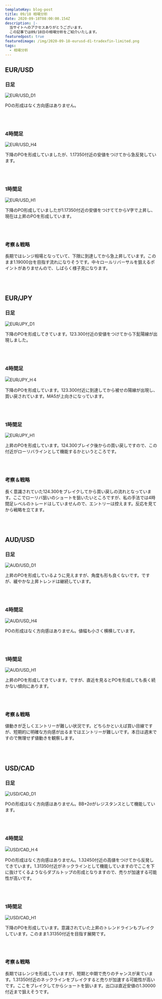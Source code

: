 ```yaml
---
templateKey: blog-post
title: 09/18 相場分析
date: 2020-09-18T08:00:00.154Z
description: |-
  当サイトへのアクセスありがとうございます。
  この記事では09/18日の相場分析をご紹介いたします。
featuredpost: true
featuredimage: /img/2020-09-18-eurusd-d1-tradexfin-limited.png
tags:
  - 相場分析
---
```

## EUR/USD

### 日足

![EUR/USD_D1](/img/2020-09-18-eurusd-d1-tradexfin-limited.png)

POの形成はなく方向感はありません。

<br/>
<br/>

### 4時間足

![EUR/USD_H4](/img/2020-09-18-eurusd-h4-tradexfin-limited.png)

下降のPOを形成していましたが、1.17350付近の安値をつけてから急反発しています。

<br/>
<br/>

### 1時間足

![EUR/USD_H1](/img/2020-09-18-eurusd-h1-tradexfin-limited.png)

下降のPO形成していましたが1.17350付近の安値をつけててからV字で上昇し、現在は上昇のPOを形成しています。

<br/>
<br/>

### 考察＆戦略

長期ではレンジ相場となっていて、下限に到達してから急上昇しています。このまま1.19000台を目指す流れになりそうです。中々ロールリバーサルを狙えるポイントがありませんので、しばらく様子見になります。

<br/>
<br/>

## EUR/JPY

### 日足

![EUR/JPY_D1](/img/2020-09-18-eurjpy-d1-tradexfin-limited.png)

下降のPOを形成してきています。123.300付近の安値をつけてから下髭陽線が出現しました。

<br/>
<br/>

### 4時間足

![EUR/JPY_H４](/img/2020-09-18-eurjpy-h4-tradexfin-limited.png)

下降のPOを形成しています。123.300付近に到達してから被せの陽線が出現し、買い戻されています。MA5が上向きになっています。

<br/>
<br/>

### 1時間足

![EUR/JPY_H1](/img/2020-09-18-eurjpy-h1-tradexfin-limited.png)

上昇のPOを形成しています。124.300ブレイク後からの買い戻しですので、この付近がローリバラインとして機能するかというところです。

<br/>
<br/>

### 考察＆戦略

長く意識されていた124.300をブレイクしてから買い戻しの流れとなっています。ここでローリバ狙いのショートを狙いたいところですが、私の手法では4時間足レベルのトレードはしていませんので、エントリーは控えます。反応を見てから戦略を立てます。

<br/>
<br/>

## AUD/USD

### 日足

![AUD/USD_D1](/img/2020-09-18-audusd-d1-tradexfin-limited.png)

上昇のPOを形成しているように見えますが、角度も形も良くないです。ですが、緩やかな上昇トレンドは継続しています。

<br/>
<br/>

### 4時間足

![AUD/USD_H4](/img/2020-09-18-audusd-h4-tradexfin-limited.png)

POの形成はなく方向感はありません。値幅も小さく横横しています。

<br/>
<br/>

### 1時間足

![AUD/USD_H1](/img/2020-09-18-audusd-h1-tradexfin-limited.png)

上昇のPOを形成してきています。ですが、直近を見るとPOを形成しても長く続かない傾向にあります。

<br/>
<br/>

### 考察＆戦略

値動きが乏しくエントリーが難しい状況です。どちらかといえば買い目線ですが、短期的に明確な方向感が出るまではエントリーが難しいです。本日は週末ですので無理せず値動きを観察します。

<br/>
<br/>

## USD/CAD

### 日足

![USD/CAD_D1](/img/2020-09-18-usdcad-d1-tradexfin-limited.png)

POの形成はなく方向感はありません。BB+2σがレジスタンスとして機能しています。

<br/>
<br/>

### 4時間足

![USD/CAD_H４](/img/2020-09-18-usdcad-h4-tradexfin-limited.png)

POの形成はなく方向感はありません。1.32450付近の高値をつけてから反発してきています。1.31350付近がネックラインとして機能していますのでここを下に抜けてくるようならダブルトップの形成となりますので、売りが加速する可能性が高いです。

<br/>
<br/>

### 1時間足

![USD/CAD_H1](/img/2020-09-18-usdcad-h1-tradexfin-limited.png)

下降のPOを形成しています。意識されていた上昇のトレンドラインもブレイクしています。このまま1.31350付近を目指す展開です。

<br/>
<br/>

### 考察＆戦略

長期ではレンジを形成していますが、短期と中期で売りのチャンスが来ています。1.31350付近のネックラインをブレイクすると売りが加速する可能性が高いです。ここをブレイクしてからショートを狙います。出口は直近安値の1.30000付近まで狙えそうです。


